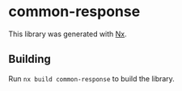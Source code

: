 # common-response

This library was generated with [Nx](https://nx.dev).

## Building

Run `nx build common-response` to build the library.
